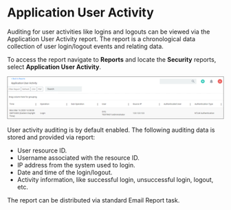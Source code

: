 [title]: # (App User Activity)
[tags]: # (reports, auditing)
[priority]: # (7011)
# Application User Activity

Auditing for user activities like logins and logouts can be viewed via the Application User Activity report. The report is a chronological data collection of user login/logout events and relating data.

To access the report navigate to __Reports__ and locate the __Security__ reports, select __Application User Activity__.

![app-user-activity.png](images/app-user-activity.png "The Application User Activity Report page")

User activity auditing is by default enabled. The following auditing data is stored and provided via report:

* User resource ID.
* Username associated with the resource ID.
* IP address from the system used to login.
* Date and time of the login/logout.
* Activity information, like successful login, unsuccessful login, logout, etc.

The report can be distributed via standard Email Report task.
